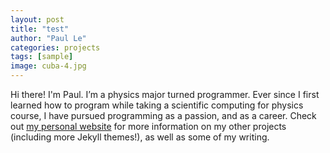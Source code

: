 ```yaml
---
layout: post
title: "test"
author: "Paul Le"
categories: projects
tags: [sample]
image: cuba-4.jpg
---
```


Hi there! I'm Paul. I’m a physics major turned programmer. Ever since I first learned how to program while taking a scientific computing for physics course, I have pursued programming as a passion, and as a career. Check out [my personal website](https://www.lenpaul.com/) for more information on my other projects (including more Jekyll themes!), as well as some of my writing.
